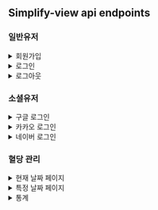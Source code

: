 ## Simplify-view api endpoints

### 일반유저
<details>
<summary>회원가입</summary>
<div markdown="1">

|method|url endpoint|help text|
|------|---|---|
|POST|http://52.78.93.9:8000/accounts/register/|회원가입|
```
{
    email: "dev@test.com",
    age_range: "20대",  # note: 10대 ~ 80대
    password: "greater eqaul than letter 8",
    password2": "password validation",
}
```
</div>
</details>

<details>
<summary>로그인</summary>
<div markdown="1">

|method|url endpoint|help text|
|------|---|---|
|POST|http://52.78.93.9:8000/accounts/login/|로그인|

```
{
    email: "dev@test.com",
    password: "key in password",
}
```
</div>
</details>

<details>
<summary>로그아웃</summary>
<div markdown="1">

|method|url endpoint|help text|
|------|---|---|
|POST|http://52.78.93.9:8000/accounts/logout/|로그아웃|
</div>
</details>

### 소셜유저
<details>
<summary>구글 로그인</summary>
<div markdown="1">

|method|url endpoint|help text|
|------|---|---|
|POST|http://52.78.93.9:8000//accounts/google/login-request/|구글 로그인|

```
{
    access_token: string
}
```
</div>
</details>

<details>
<summary>카카오 로그인</summary>
<div markdown="1">

|method|url endpoint|help text|
|------|---|---|
|POST|http://52.78.93.9:8000/accounts/kakao/login-request/|카카오 로그인|

```
{
    access_token: string
}
```
</div>
</details>


<details>
<summary>네이버 로그인</summary>
<div markdown="1">

|method|url endpoint|help text|
|------|---|---|
|POST|http://52.78.93.9:8000/accounts/naver/login-request/|네이버 로그인|

```
{
    access_token: string
}
```
</div>
</details>

### 혈당 관리
<details>
<summary>현재 날짜 페이지</summary>
<div markdown="1">

|method|url endpoint|help text|
|------|---|---|
|GET|http://52.78.93.9:8000/api/management/|현재 날짜 등록 정보 확인|
|GET|http://52.78.93.9:8000/api/management/feedback/|현재 날짜 메모 확인|
|PUT|http://52.78.93.9:8000/api/management/|현재 날짜 수치 등록(정확한 표기상 수정이 맞음, 0을 기본값으로 생성되기 때문)|
```
{
    "empty_stomach": 0,
    "morning": 0,
    "lunch": 0,
    "evening": 0,
}
```

|method|url endpoint|help text|
|------|---|---|
|PUT|http://52.78.93.9:8000/api/management/feedback/|현재 날짜 메모 등록(수정)|
```
{
    "content": "text"
}
```

|method|url endpoint|help text|
|------|---|---|
|DELETE|http://52.78.93.9:8000/api/management/|현재 날짜 등록 정보 삭제 -> 해당 기능은 잘 쓰이지 않는 기능으로 204 status code를 반환함|
|DELETE|http://52.78.93.9:8000/api/management/feedback/|현재 날짜 메모 정보 삭제|
</div>
</details>

<details>
<summary>특정 날짜 페이지</summary>
<div markdown="1">

|method|url endpoint|help text|
|------|---|---|
|GET|http://52.78.93.9:8000/api/management/{int:year}/{int:month}/{int:day}/|특정 날짜 등록 정보 확인|
```
{
    http://52.78.93.9:8000/api/management/23/11/27, 또는
    http://52.78.93.9:8000/api/management/2023/11/27

}
```
|method|url endpoint|help text|
|------|---|---|
|GET|http://52.78.93.9:8000/api/management/{int:year}/{int:month}/{int:day}/feedback/|특정 날짜 메모 정보 확인|
|PUT|http://52.78.93.9:8000/api/management/{int:year}/{int:month}/{int:day}/|특정 날짜 수치 등록(정확한 표기상 수정이 맞음, 0을 기본값으로 생성되기 때문)|
```
{
    "empty_stomach": 0,
    "morning": 0,
    "lunch": 0,
    "evening": 0,
}
```
|method|url endpoint|help text|
|------|---|---|
|PUT|http://52.78.93.9:8000/api/management/{int:year}/{int:month}/{int:day}/feedback/|특정 날짜 메모 정보 수정|
```
{
    "content": "text"
}
```
|method|url endpoint|help text|
|------|---|---|
|DELETE|http://52.78.93.9:8000/api/management/{int:year}/{int:month}/{int:day}/|특정 날짜 등록 정보 삭제 -> 해당 기능은 잘 쓰이지 않는 기능으로 204 status code를 반환함|
|DELETE|http://52.78.93.9:8000/api/management/{int:year}/{int:month}/{int:day}/feedback/|특정 날짜 메모 정보 삭제|
</div>
</details>

<details>
<summary>통계</summary>
<div markdown="1">

|method|url endpoint|help text|
|------|---|---|
|GET|http://52.78.93.9:8000/api/management/aggregate/week/|주간 수치 목록 확인|
|GET|http://52.78.93.9:8000/api/management/aggregate/month/|월간 수치 목록 확인|

</div>
</details>